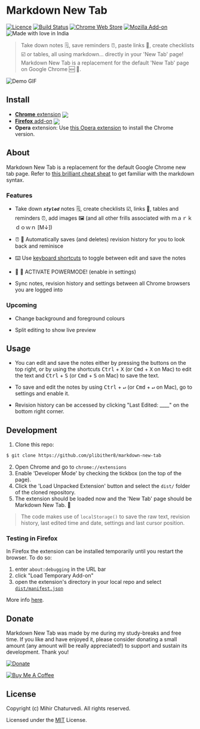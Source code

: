 # Markdown New Tab

[link-cws]: https://chrome.google.com/webstore/detail/demppioeofcekpjcnlkmdjbabifjnokj "Version published on Chrome Web Store"
[link-amo]: https://addons.mozilla.org/en-US/firefox/addon/markdown-new-tab/ "Version published on Mozilla Add-ons"

[![Licence](https://img.shields.io/badge/License-MIT-green.svg?style=flat-square)](LICENSE) 
[![Build Status](https://img.shields.io/travis/plibither8/markdown-new-tab/master.svg?style=flat-square)](https://travis-ci.org/plibither8/markdown-new-tab)
[![Chrome Web Store](https://img.shields.io/chrome-web-store/users/demppioeofcekpjcnlkmdjbabifjnokj.svg?label=chrome%20users&style=flat-square)][link-cws]
[![Mozilla Add-on](https://img.shields.io/amo/users/markdown-new-tab.svg?label=firefox%20users&style=flat-square)][link-amo]
![Made with love in India](https://madewithlove.now.sh/in?heart=true&colorB=%23ff701f&template=flat-square)

> Take down notes 🗒️, save reminders ⏰, paste links 🔗, create checklists ☑️ or tables, all using markdown... directly in your 'New Tab' page! Markdown New Tab is a replacement for the default 'New Tab' page on Google Chrome 🆕 🎉.

![Demo GIF](/assets/demo.gif)

## Install

- [**Chrome** extension][link-cws] [<img valign="middle" src="https://img.shields.io/chrome-web-store/v/demppioeofcekpjcnlkmdjbabifjnokj.svg?label=%20">][link-cws]
- [**Firefox** add-on][link-amo] [<img valign="middle" src="https://img.shields.io/amo/v/markdown-new-tab.svg?label=%20">][link-amo]
- **Opera** extension: Use [this Opera extension](https://addons.opera.com/en/extensions/details/download-chrome-extension-9/) to install the Chrome version.

## About

Markdown New Tab is a replacement for the default Google Chrome new tab page. Refer to [this brilliant cheat sheat](https://github.com/adam-p/markdown-here/wiki/Markdown-Cheatsheet) to get familiar with the markdown syntax.

### Features

* Take down _**`styled`**_ notes 🗒️, create checklists ☑️, links 🔗, tables and reminders ⏰, add images 🖼️ (and all other frills associated with ｍａｒｋｄｏｗｎ [M↓])

* ⏰ 💾 Automatically saves (and deletes) revision history for you to look back and reminisce

* ⌨️ Use [keyboard shortcuts](#Usage) to toggle between edit and save the notes

* 💪 💪 ACTIVATE POWERMODE! (enable in settings)

* Sync notes, revision history and settings between all Chrome browsers you are logged into

### Upcoming

* Change background and foreground colours

* Split editing to show live preview

## Usage

* You can edit and save the notes either by pressing the buttons on the top right, or by using the shortcuts <kbd>Ctrl</kbd> + <kbd>X</kbd> (or <kbd>Cmd</kbd> + <kbd>X</kbd> on Mac) to edit the text and <kbd>Ctrl</kbd> + <kbd>S</kbd> (or <kbd>Cmd</kbd> + <kbd>S</kbd> on Mac) to save the text.

* To save and edit the notes by using <kbd>Ctrl</kbd> + <kbd>↵</kbd> (or <kbd>Cmd</kbd> + <kbd>↵</kbd> on Mac), go to settings and enable it.

* Revision history can be accessed by clicking "Last Edited: ____" on the bottom right corner.

## Development

1. Clone this repo:

```sh
$ git clone https://github.com/plibither8/markdown-new-tab
```

2. Open Chrome and go to `chrome://extensions`
3. Enable 'Developer Mode' by checking the tickbox (on the top of the page).
4. Click the 'Load Unpacked Extension' button and select the `dist/` folder of the cloned repository.
5. The extension should be loaded now and the 'New Tab' page should be Markdown New Tab. 🎉

> The code makes use of `localStorage()` to save the raw text, revision history, last edited time and date, settings and last cursor position.

### Testing in Firefox

In Firefox the extension can be installed temporarily until you restart the browser. To do so:

1. enter `about:debugging` in the URL bar
2. click "Load Temporary Add-on"
3. open the extension's directory in your local repo and select [`dist/manifest.json`](dist/manifest.json)

More info [here](https://developer.mozilla.org/en-US/Add-ons/WebExtensions/Temporary_Installation_in_Firefox).

## Donate

Markdown New Tab was made by me during my study-breaks and free time. If you like and have enjoyed it, please consider donating a small amount (any amount will be really appreciated!) to support and sustain its development. Thank you!

[![Donate](https://img.shields.io/badge/donate-PayPal-blue.svg?style=for-the-badge&logo=paypal)](https://paypal.me/plibither8)

[![Buy Me A Coffee](https://www.buymeacoffee.com/assets/img/custom_images/purple_img.png)](https://www.buymeacoffee.com/plibither8)

## License

Copyright (c) Mihir Chaturvedi. All rights reserved.

Licensed under the [MIT](LICENSE) License.

